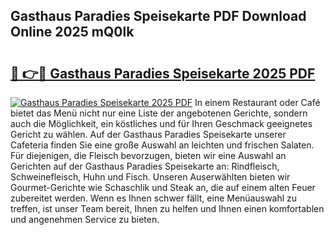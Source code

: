 ## Gasthaus Paradies Speisekarte PDF Download Online 2025 mQ0lk

# <h2><a href="http://gccxnvj.nevu.top/?p=Gasthaus+Paradies+Speisekarte">🔗 👉🔴 Gasthaus Paradies Speisekarte 2025 PDF</a></h2>

[![Gasthaus Paradies Speisekarte 2025 PDF](https://i.imgur.com/dBaPXMq.png)](http://gccxnvj.nevu.top/?p=Gasthaus+Paradies+Speisekarte)
In einem Restaurant oder Café bietet das Menü nicht nur eine Liste der angebotenen Gerichte, sondern auch die Möglichkeit, ein köstliches und für Ihren Geschmack geeignetes Gericht zu wählen. Auf der Gasthaus Paradies Speisekarte unserer Cafeteria finden Sie eine große Auswahl an leichten und frischen Salaten. Für diejenigen, die Fleisch bevorzugen, bieten wir eine Auswahl an Gerichten auf der Gasthaus Paradies Speisekarte an: Rindfleisch, Schweinefleisch, Huhn und Fisch. Unseren Auserwählten bieten wir Gourmet-Gerichte wie Schaschlik und Steak an, die auf einem alten Feuer zubereitet werden. Wenn es Ihnen schwer fällt, eine Menüauswahl zu treffen, ist unser Team bereit, Ihnen zu helfen und Ihnen einen komfortablen und angenehmen Service zu bieten.

